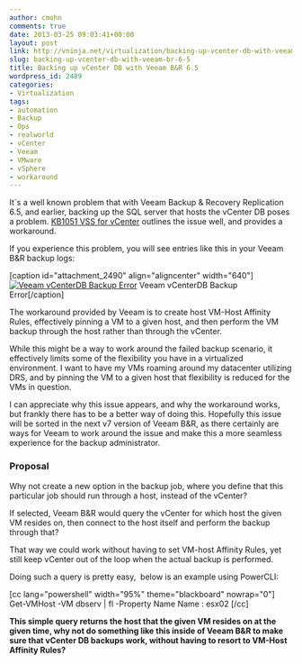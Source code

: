 ```yaml
---
author: cmohn
comments: true
date: 2013-03-25 09:03:41+00:00
layout: post
link: http://vninja.net/virtualization/backing-up-vcenter-db-with-veeam-br-6-5/
slug: backing-up-vcenter-db-with-veeam-br-6-5
title: Backing up vCenter DB with Veeam B&R 6.5
wordpress_id: 2489
categories:
- Virtualization
tags:
- automation
- Backup
- Ops
- realworld
- vCenter
- Veeam
- VMware
- vSphere
- workaround
---
```


It´s a well known problem that with Veeam Backup & Recovery Replication 6.5, and earlier, backing up the SQL server that hosts the vCenter DB poses a problem. [KB1051 VSS for vCenter](http://www.veeam.com/kb1051) outlines the issue well, and provides a workaround.

If you experience this problem, you will see entries like this in your Veeam B&R backup logs:

[caption id="attachment_2490" align="aligncenter" width="640"][![Veeam vCenterDB Backup Error](http://vninja.net/wordpress/wp-content/uploads/2013/03/VeeamvCenterBackup01-1024x214.png)](http://vninja.net/wordpress/wp-content/uploads/2013/03/VeeamvCenterBackup01.png) Veeam vCenterDB Backup Error[/caption]

The workaround provided by Veeam is to create host VM-Host Affinity Rules, effectively pinning a VM to a given host, and then perform the VM backup through the host rather than through the vCenter.

While this might be a way to work around the failed backup scenario, it effectively limits some of the flexibility you have in a virtualized environment. I want to have my VMs roaming around my datacenter utilizing DRS, and by pinning the VM to a given host that flexibility is reduced for the VMs in question.

I can appreciate why this issue appears, and why the workaround works, but frankly there has to be a better way of doing this. Hopefully this issue will be sorted in the next v7 version of Veeam B&R, as there certainly are ways for Veeam to work around the issue and make this a more seamless experience for the backup administrator.


### Proposal


Why not create a new option in the backup job, where you define that this particular job should run through a host, instead of the vCenter?

If selected, Veeam B&R would query the vCenter for which host the given VM resides on, then connect to the host itself and perform the backup through that?

That way we could work without having to set VM-host Affinity Rules, yet still keep vCenter out of the loop when the actual backup is performed.

Doing such a query is pretty easy,  below is an example using PowerCLI:

[cc lang="powershell" width="95%" theme="blackboard" nowrap="0"]
Get-VMHost -VM dbserv | fl -Property Name
Name : esx02
[/cc]



**This simple query returns the host that the given VM resides on at the given time, why not do something like this inside of Veeam B&R to make sure that vCenter DB backups work, without having to resort to VM-Host Affinity Rules?**
